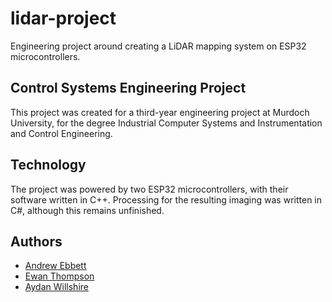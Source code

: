 # lidar-project
Engineering project around creating a LiDAR mapping system on ESP32 microcontrollers.

## Control Systems Engineering Project
This project was created for a third-year engineering project at Murdoch University, for the degree Industrial Computer Systems and Instrumentation and Control Engineering.

## Technology
The project was powered by two ESP32 microcontrollers, with their software written in C++. Processing for the resulting imaging was written in C#, although this remains unfinished.

## Authors
- [Andrew Ebbett](https://www.linkedin.com/in/andrew-ebbett-b39b4567/)
- [Ewan Thompson](https://www.linkedin.com/in/ewant/)
- [Aydan Willshire](https://www.linkedin.com/in/aydan-willshire-5362831a2/)
